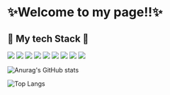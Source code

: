# ✨Welcome to my page!!✨
## 📕 My tech Stack 📕
<div>
  <img src="https://img.shields.io/badge/Java-007396?style=plastic&logo=Java&logoColor=white"/>
  <img src="https://img.shields.io/badge/Spring Boot-6DB33F?style=plastic&logo=Spring Boot&logoColor=white"/>
  <img src="https://img.shields.io/badge/MySQL-4479A1?style=plastic&logo=MySQL&logoColor=white"/>
  <img src="https://img.shields.io/badge/HTML5-E34F26?style=plastic&logo=HTML5&logoColor=white"/>
  <img src="https://img.shields.io/badge/CSS3-1572B6?style=plastic&logo=CSS3&logoColor=white"/>
  <img src="https://img.shields.io/badge/Javascript-F7DF1E?style=plastic&logo=JavaScript&logoColor=white"/>
  <img src="https://img.shields.io/badge/jQuery-0769AD?style=plastic&logo=jQuery&logoColor=white"/>
  <img src="https://img.shields.io/badge/NodeJS-339933?style=plastic&logo=Node.js&logoColor=white"/>
  <img src="https://img.shields.io/badge/Bootstrap-7952B3?style=plastic&logo=Bootstrap&logoColor=white"/>
</div>

![Anurag's GitHub stats](https://github-readme-stats.vercel.app/api?username=hyeon330&show_icons=true&theme=tokyonight)

![Top Langs](https://github-readme-stats.vercel.app/api/top-langs/?username=hyeon330&layout=compact&theme=tokyonight)
  
  


<!--
**Hyeon330/hyeon330** is a ✨ _special_ ✨ repository because its `README.md` (this file) appears on your GitHub profile.

Here are some ideas to get you started:

- 🔭 I’m currently working on ...
- 🌱 I’m currently learning ...
- 👯 I’m looking to collaborate on ...
- 🤔 I’m looking for help with ...
- 💬 Ask me about ...
- 📫 How to reach me: ...
- 😄 Pronouns: ...
- ⚡ Fun fact: ...
-->
